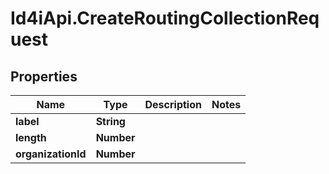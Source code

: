 # Id4iApi.CreateRoutingCollectionRequest

## Properties
Name | Type | Description | Notes
------------ | ------------- | ------------- | -------------
**label** | **String** |  | 
**length** | **Number** |  | 
**organizationId** | **Number** |  | 


